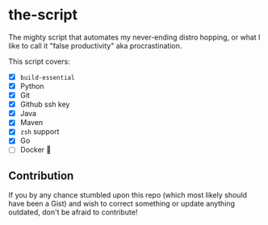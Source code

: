 # the-script

The mighty script that automates my never-ending distro hopping, or what I like to call it "false productivity" aka procrastination.

This script covers:

- [x] `build-essential`
- [x] Python
- [x] Git
- [x] Github ssh key
- [x] Java
- [x] Maven
- [x] `zsh` support
- [x] Go
- [ ] Docker 🐳

## Contribution

If you by any chance stumbled upon this repo (which most likely should have been a Gist) and wish to correct something or update anything outdated, don't be afraid to contribute!
